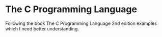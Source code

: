 # The C Programming Language
Following the book The C Programming Language 2nd edition examples which I need better understanding.

